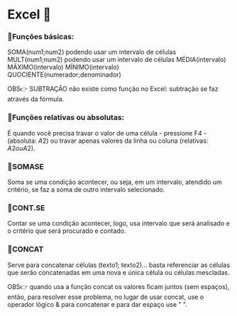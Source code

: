 # Excel 📅

### 📌Funções básicas:

SOMA(num1;num2) podendo usar um intervalo de células
MULT(num1;num2) podendo usar um intervalo de células
MÉDIA(intervalo)
MÁXIMO(intervalo)
MÍNIMO(intervalo)
QUOCIENTE(numerador;denominador)

OBS👉 SUBTRAÇÃO não existe como função no Excel: subtração se faz através da fórmula.

### 📌Funções relativas ou absolutas:

É quando você precisa travar o valor de uma célula - pressione F4 - (absoluta: $A$2) ou travar apenas valores da linha ou coluna (relativas: $A2  ou  A$2).

### 📌SOMASE

Soma se uma condição acontecer, ou seja, em um intervalo, atendido um critério, se faz a soma de outro intervalo selecionado.

### 📌CONT.SE

Contar se uma condição acontecer, logo, usa intervalo que será analisado e o critério que será procurado e contado.

### 📌CONCAT

Serve para concatenar células (texto1; texto2)... basta referenciar as células que serão concatenadas em uma nova e única célula ou células mescladas.

 OBS👉 quando usa a função concat os valores ficam juntos (sem espaços), então, para resolver esse problema, no lugar de usar concat, use o operador lógico & para concatenar e para dar espaço use " ".